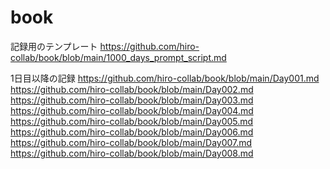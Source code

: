 # book
記録用のテンプレート
https://github.com/hiro-collab/book/blob/main/1000_days_prompt_script.md

1日目以降の記録
https://github.com/hiro-collab/book/blob/main/Day001.md
https://github.com/hiro-collab/book/blob/main/Day002.md
https://github.com/hiro-collab/book/blob/main/Day003.md
https://github.com/hiro-collab/book/blob/main/Day004.md
https://github.com/hiro-collab/book/blob/main/Day005.md
https://github.com/hiro-collab/book/blob/main/Day006.md
https://github.com/hiro-collab/book/blob/main/Day007.md
https://github.com/hiro-collab/book/blob/main/Day008.md
